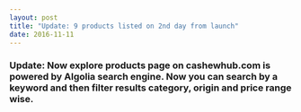 ```yaml
---
layout: post
title: "Update: 9 products listed on 2nd day from launch"
date: 2016-11-11
---
```

<div class="blurb">
  <h3>Update: Now explore products page on cashewhub.com is powered by Algolia search engine. Now you can search by a keyword and then filter results category, origin and price range wise.</h3>
</div>
